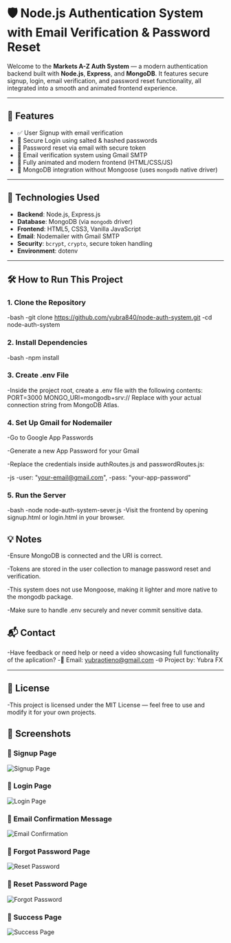 # 🛡️ Node.js Authentication System with Email Verification & Password Reset

Welcome to the **Markets A-Z Auth System** — a modern authentication backend built with **Node.js**, **Express**, and **MongoDB**. It features secure signup, login, email verification, and password reset functionality, all integrated into a smooth and animated frontend experience.

---

## 🚀 Features

- ✅ User Signup with email verification  
- 🔐 Secure Login using salted & hashed passwords  
- 🔁 Password reset via email with secure token  
- 📧 Email verification system using Gmail SMTP  
- 🎨 Fully animated and modern frontend (HTML/CSS/JS)  
- 🧠 MongoDB integration without Mongoose (uses `mongodb` native driver)

---

## 🧰 Technologies Used

- **Backend**: Node.js, Express.js  
- **Database**: MongoDB (via `mongodb` driver)  
- **Frontend**: HTML5, CSS3, Vanilla JavaScript  
- **Email**: Nodemailer with Gmail SMTP  
- **Security**: `bcrypt`, `crypto`, secure token handling  
- **Environment**: dotenv

---

## 🛠️ How to Run This Project

### 1. Clone the Repository

-bash
-git clone https://github.com/yubra840/node-auth-system.git
-cd node-auth-system
### 2. Install Dependencies
-bash
-npm install
### 3. Create .env File
-Inside the project root, create a .env file with the following contents:
PORT=3000
MONGO_URI=mongodb+srv://<your-mongodb-uri>
Replace <your-mongodb-uri> with your actual connection string from MongoDB Atlas.

### 4. Set Up Gmail for Nodemailer
-Go to Google App Passwords

-Generate a new App Password for your Gmail

-Replace the credentials inside authRoutes.js and passwordRoutes.js:

-js
-user: "your-email@gmail.com",
-pass: "your-app-password"
### 5. Run the Server
-bash
-node node-auth-system-sever.js
-Visit the frontend by opening signup.html or login.html in your browser.

## 💡 Notes
-Ensure MongoDB is connected and the URI is correct.

-Tokens are stored in the user collection to manage password reset and verification.

-This system does not use Mongoose, making it lighter and more native to the mongodb package.

-Make sure to handle .env securely and never commit sensitive data.
## 📬 Contact
-Have feedback or need help or need a video showcasing full functionality of the aplication?
-📧 Email: yubraotieno@gmail.com
-🌐 Project by: Yubra FX

---
## 📝 License
-This project is licensed under the MIT License — feel free to use and modify it for your own projects.

## 📸 Screenshots

### 📝 Signup Page
![Signup Page](screenshots/signup.png)

### 🔐 Login Page
![Login Page](screenshots/login.png)

### 📩 Email Confirmation Message
![Email Confirmation](screenshots/confirm-email.png)

### 🤯 Forgot Password Page
![Reset Password](screenshots/reset-password.png)


### 🔄 Reset Password Page
![Forgot Password](screenshots/forgot-password.png)


### 🎉 Success Page
![Success Page](screenshots/success.png)

